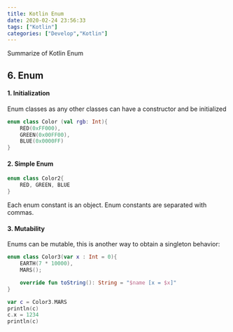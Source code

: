 ```yaml
---
title: Kotlin Enum
date: 2020-02-24 23:56:33
tags: ["Kotlin"]
categories: ["Develop","Kotlin"]
---
```

Summarize of Kotlin Enum

<!-- more -->

## 6. Enum

#### 1. Initialization
Enum classes as any other classes can have a constructor and be initialized
~~~Kotlin
enum class Color (val rgb: Int){
    RED(0xFF000),
    GREEN(0x00FF00),
    BLUE(0x0000FF)
}
~~~

#### 2. Simple Enum

~~~Kotlin
enum class Color2{
    RED, GREEN, BLUE
}
~~~
Each enum constant is an object. Enum constants are separated with commas.

#### 3. Mutability
Enums can be mutable, this is another way to obtain a singleton behavior:

~~~Kotlin
enum class Color3(var x : Int = 0){
    EARTH(7 * 10000),
    MARS();

    override fun toString(): String = "$name [x = $x]"
}
~~~

~~~Kotlin
var c = Color3.MARS
println(c)
c.x = 1234
println(c)
~~~
